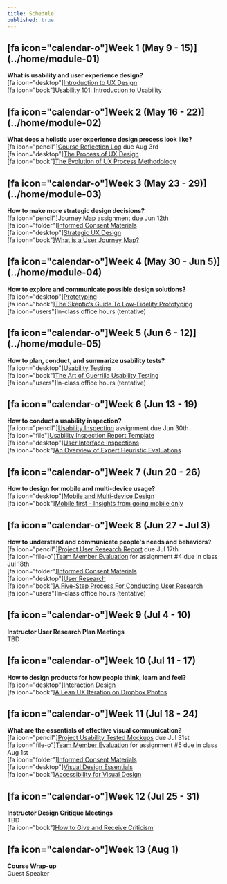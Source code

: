 ```yaml
---
title: Schedule
published: true
---
```


## [fa icon="calendar-o"]Week 1 (May 9 - 15)](../home/module-01)
**What is usability and user experience design?**  
[fa icon="desktop"][Introduction to UX Design](../presentations/module-01?target=_blank)  
[fa icon="book"][Usability 101: Introduction to Usability](https://www.nngroup.com/articles/usability-101-introduction-to-usability/)  

## [fa icon="calendar-o"]Week 2 (May 16 - 22)](../home/module-02)
**What does a holistic user experience design process look like?**  
[fa icon="pencil"][Course Reflection Log](https://sso.canvaslms.com/courses/1413912/assignments/9519528) due Aug 3rd  
[fa icon="desktop"][The Process of UX Design](../presentations/module-02?target=_blank)  
[fa icon="book"][The Evolution of UX Process Methodology](https://uxplanet.org/the-evolution-of-ux-process-methodology-47f52557178b)  

## [fa icon="calendar-o"]Week 3 (May 23 - 29)](../home/module-03)
**How to make more strategic design decisions?**   
[fa icon="pencil"][Journey Map](https://canvas.sfu.ca/courses/38847/assignments/292821) assignment due Jun 12th  
[fa icon="folder"][Informed Consent Materials](https://sso.canvaslms.com/courses/1413912/files/folder/Handouts/Informed%20Consent)  
[fa icon="desktop"][Strategic UX Design](../presentations/module-03?target=_blank)  
[fa icon="book"][What is a User Journey Map?](https://www.aytech.ca/blog/user-journey-map/)  

## [fa icon="calendar-o"]Week 4 (May 30 - Jun 5)](../home/module-04)
**How to explore and communicate possible design solutions?**   
[fa icon="desktop"][Prototyping](../presentations/module-04?target=_blank)  
[fa icon="book"][The Skeptic’s Guide To Low-Fidelity Prototyping](https://www.smashingmagazine.com/2014/10/the-skeptics-guide-to-low-fidelity-prototyping/)  
[fa icon="users"]In-class office hours (tentative)  

## [fa icon="calendar-o"]Week 5 (Jun 6 - 12)](../home/module-05)
**How to plan, conduct, and summarize usability tests?**  
[fa icon="desktop"][Usability Testing](../presentations/module-05?target=_blank)  
[fa icon="book"][The Art of Guerrilla Usability Testing](http://www.uxbooth.com/articles/the-art-of-guerrilla-usability-testing/)  
[fa icon="users"]In-class office hours (tentative)

## [fa icon="calendar-o"]Week 6 (Jun 13 - 19)
**How to conduct a usability inspection?**   
[fa icon="pencil"][Usability Inspection](https://sso.canvaslms.com/courses/1413912/assignments/9519532) assignment due Jun 30th  
[fa icon="file"][Usability Inspection Report Template](https://sso.canvaslms.com/courses/1413912/files/folder/Handouts/Usability%20Inspection%20Report%20Template)  
[fa icon="desktop"][User Interface Inspections](../presentations/module-06?target=_blank)  
[fa icon="book"][An Overview of Expert Heuristic Evaluations](https://www.uxmatters.com/mt/archives/2014/06/an-overview-of-expert-heuristic-evaluations.php)  

## [fa icon="calendar-o"]Week 7 (Jun 20 - 26)
**How to design for mobile and multi-device usage?**  
[fa icon="desktop"][Mobile and Multi-device Design](../presentations/module-07?target=_blank)  
[fa icon="book"][Mobile first - Insights from going mobile only](http://blog.invisionapp.com/mobile-first-mobile-only/)  

## [fa icon="calendar-o"]Week 8 (Jun 27 - Jul 3)
**How to understand and communicate people's needs and behaviors?**   
[fa icon="pencil"][Project User Research Report](https://sso.canvaslms.com/courses/1413912/assignments/9519534) due Jul 17th  
[fa icon="file-o"][Team Member Evaluation](https://sso.canvaslms.com/courses/1413912/files/folder/Handouts/Team%20Member%20Evaluations) for  assignment #4 due in class Jul 18th  
[fa icon="folder"][Informed Consent Materials](https://sso.canvaslms.com/courses/1413912/files/folder/Handouts/Informed%20Consent)  
[fa icon="desktop"][User Research](../presentations/module-08?target=_blank)  
[fa icon="book"][A Five-Step Process For Conducting User Research](http://www.smashingmagazine.com/2013/09/5-step-process-conducting-user-research/)  
[fa icon="users"]In-class office hours (tentative)  

## [fa icon="calendar-o"]Week 9 (Jul 4 - 10)
**Instructor User Research Plan Meetings**  
TBD

## [fa icon="calendar-o"]Week 10 (Jul 11 - 17)
**How to design products for how people think, learn and feel?**  
[fa icon="desktop"][Interaction Design](../presentations/module-10?target=_blank)  
[fa icon="book"][A Lean UX Iteration on Dropbox Photos](https://medium.com/bridge-collection/a-lean-ux-iteration-on-dropbox-photos-edfa7b245c27#.fdtsczbnj)

## [fa icon="calendar-o"]Week 11 (Jul 18 - 24)
**What are the essentials of effective visual communication?**   
[fa icon="pencil"][Project Usability Tested Mockups](https://sso.canvaslms.com/courses/1413912/assignments/9519533) due Jul 31st    
[fa icon="file-o"][Team Member Evaluation](https://sso.canvaslms.com/courses/1413912/files/folder/Handouts/Team%20Member%20Evaluations) for assignment #5 due in class Aug 1st  
[fa icon="folder"][Informed Consent Materials](https://sso.canvaslms.com/courses/1413912/files/folder/Handouts/Informed%20Consent)  
[fa icon="desktop"][Visual Design Essentials](../presentations/module-11?target=_blank)  
[fa icon="book"][Accessibility for Visual Design](http://www.uxbooth.com/articles/accessibility-visual-design/)  

## [fa icon="calendar-o"]Week 12 (Jul 25 - 31)
**Instructor Design Critique Meetings**  
TBD  
[fa icon="book"][How to Give and Receive Criticism](http://scottberkun.com/essays/35-how-to-give-and-receive-criticism/)

## [fa icon="calendar-o"]Week 13 (Aug 1)
**Course Wrap-up**  
Guest Speaker
